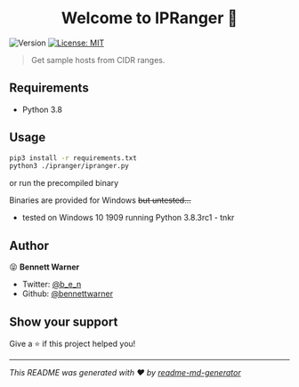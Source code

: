<h1 align="center">Welcome to IPRanger 🤠</h1>
<p>
  <img alt="Version" src="https://img.shields.io/badge/version-2005-blue.svg?cacheSeconds=2592000" />
  <a href="#" target="_blank">
    <img alt="License: MIT" src="https://img.shields.io/badge/License-MIT-yellow.svg" />
  </a>
</p>

> Get sample hosts from CIDR ranges.

## Requirements
* Python 3.8

## Usage

```sh
pip3 install -r requirements.txt
python3 ./ipranger/ipranger.py
```

or run the precompiled binary 

Binaries are provided for Windows ~~but untested...~~
* tested on Windows 10 1909 running Python 3.8.3rc1 - tnkr

## Author

😝 **Bennett Warner**

* Twitter: [@b_e_n](https://twitter.com/b_e_n)
* Github: [@bennettwarner](https://github.com/bennettwarner)


## Show your support

Give a ⭐️ if this project helped you!

***
_This README was generated with ❤️ by [readme-md-generator](https://github.com/kefranabg/readme-md-generator)_
